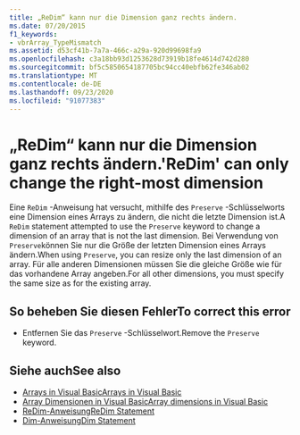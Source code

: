 ```yaml
---
title: „ReDim“ kann nur die Dimension ganz rechts ändern.
ms.date: 07/20/2015
f1_keywords:
- vbrArray_TypeMismatch
ms.assetid: d53cf41b-7a7a-466c-a29a-920d99698fa9
ms.openlocfilehash: c3a18bb93d1253628d73919b18fe4614d742d280
ms.sourcegitcommit: bf5c5850654187705bc94cc40ebfb62fe346ab02
ms.translationtype: MT
ms.contentlocale: de-DE
ms.lasthandoff: 09/23/2020
ms.locfileid: "91077383"
---
```

# <a name="redim-can-only-change-the-right-most-dimension"></a><span data-ttu-id="866e7-102">„ReDim“ kann nur die Dimension ganz rechts ändern.</span><span class="sxs-lookup"><span data-stu-id="866e7-102">'ReDim' can only change the right-most dimension</span></span>

<span data-ttu-id="866e7-103">Eine `ReDim` -Anweisung hat versucht, mithilfe des `Preserve` -Schlüsselworts eine Dimension eines Arrays zu ändern, die nicht die letzte Dimension ist.</span><span class="sxs-lookup"><span data-stu-id="866e7-103">A `ReDim` statement attempted to use the `Preserve` keyword to change a dimension of an array that is not the last dimension.</span></span> <span data-ttu-id="866e7-104">Bei Verwendung von `Preserve`können Sie nur die Größe der letzten Dimension eines Arrays ändern.</span><span class="sxs-lookup"><span data-stu-id="866e7-104">When using `Preserve`, you can resize only the last dimension of an array.</span></span> <span data-ttu-id="866e7-105">Für alle anderen Dimensionen müssen Sie die gleiche Größe wie für das vorhandene Array angeben.</span><span class="sxs-lookup"><span data-stu-id="866e7-105">For all other dimensions, you must specify the same size as for the existing array.</span></span>  
  
## <a name="to-correct-this-error"></a><span data-ttu-id="866e7-106">So beheben Sie diesen Fehler</span><span class="sxs-lookup"><span data-stu-id="866e7-106">To correct this error</span></span>  
  
- <span data-ttu-id="866e7-107">Entfernen Sie das `Preserve` -Schlüsselwort.</span><span class="sxs-lookup"><span data-stu-id="866e7-107">Remove the `Preserve` keyword.</span></span>  
  
## <a name="see-also"></a><span data-ttu-id="866e7-108">Siehe auch</span><span class="sxs-lookup"><span data-stu-id="866e7-108">See also</span></span>

- [<span data-ttu-id="866e7-109">Arrays in Visual Basic</span><span class="sxs-lookup"><span data-stu-id="866e7-109">Arrays in Visual Basic</span></span>](../programming-guide/language-features/arrays/index.md)
- [<span data-ttu-id="866e7-110">Array Dimensionen in Visual Basic</span><span class="sxs-lookup"><span data-stu-id="866e7-110">Array dimensions in Visual Basic</span></span>](../programming-guide/language-features/arrays/array-dimensions.md)
- [<span data-ttu-id="866e7-111">ReDim-Anweisung</span><span class="sxs-lookup"><span data-stu-id="866e7-111">ReDim Statement</span></span>](../language-reference/statements/redim-statement.md)
- [<span data-ttu-id="866e7-112">Dim-Anweisung</span><span class="sxs-lookup"><span data-stu-id="866e7-112">Dim Statement</span></span>](../language-reference/statements/dim-statement.md)

